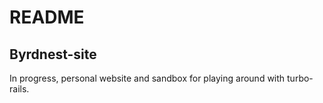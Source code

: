 # README

## Byrdnest-site
In progress, personal website and sandbox for playing around with turbo-rails.
